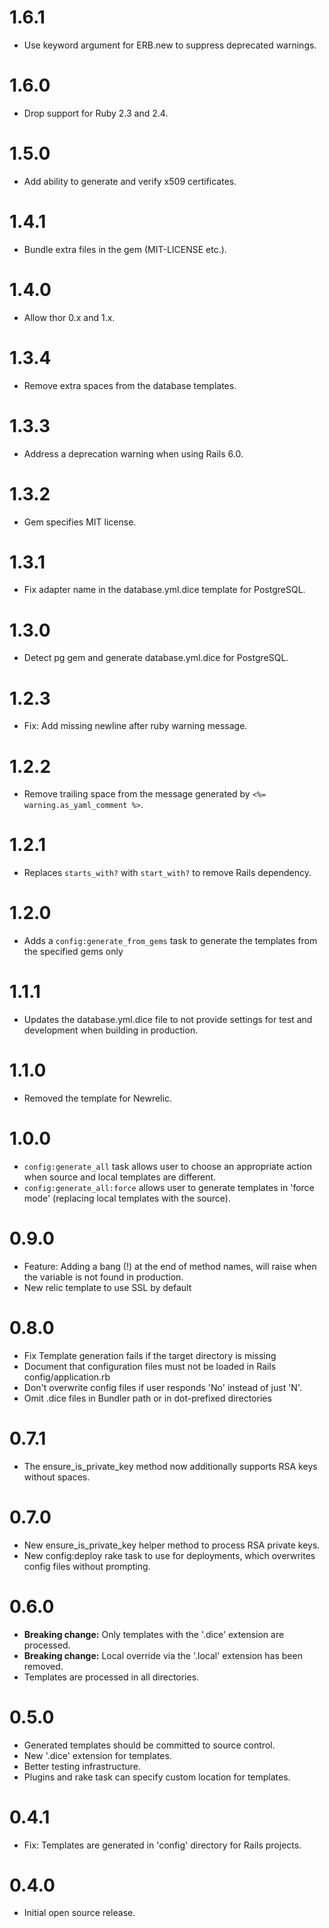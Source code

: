 # 1.6.1
* Use keyword argument for ERB.new to suppress deprecated warnings.

# 1.6.0
* Drop support for Ruby 2.3 and 2.4.

# 1.5.0
* Add ability to generate and verify x509 certificates.

# 1.4.1
* Bundle extra files in the gem (MIT-LICENSE etc.).

# 1.4.0
* Allow thor 0.x and 1.x.

# 1.3.4
* Remove extra spaces from the database templates.

# 1.3.3
* Address a deprecation warning when using Rails 6.0.

# 1.3.2
* Gem specifies MIT license.

# 1.3.1
* Fix adapter name in the database.yml.dice template for PostgreSQL.

# 1.3.0
* Detect pg gem and generate database.yml.dice for PostgreSQL.

# 1.2.3
* Fix: Add missing newline after ruby warning message.

# 1.2.2
* Remove trailing space from the message generated by `<%= warning.as_yaml_comment %>`.

# 1.2.1
* Replaces `starts_with?` with `start_with?` to remove Rails dependency.

# 1.2.0
* Adds a `config:generate_from_gems` task to generate the templates from the specified gems only

# 1.1.1
* Updates the database.yml.dice file to not provide settings for test and development when
 building in production.

# 1.1.0
* Removed the template for Newrelic.

# 1.0.0
* `config:generate_all` task allows user to choose an appropriate action when source and local templates are different.
* `config:generate_all:force` allows user to generate templates in 'force mode' (replacing local templates with the source).

# 0.9.0
* Feature: Adding a bang (!) at the end of method names, will raise when the variable
 is not found in production.
* New relic template to use SSL by default

# 0.8.0
* Fix Template generation fails if the target directory is missing
* Document that configuration files must not be loaded in Rails config/application.rb
* Don't overwrite config files if user responds 'No' instead of just 'N'.
* Omit .dice files in Bundler path or in dot-prefixed directories

# 0.7.1
* The ensure_is_private_key method now additionally supports RSA keys without spaces.

# 0.7.0
* New ensure_is_private_key helper method to process RSA private keys.
* New config:deploy rake task to use for deployments, which overwrites config files without prompting.

# 0.6.0
* **Breaking change:** Only templates with the '.dice' extension are processed.
* **Breaking change:** Local override via the '.local' extension has been removed.
* Templates are processed in all directories.

# 0.5.0
* Generated templates should be committed to source control.
* New '.dice' extension for templates.
* Better testing infrastructure.
* Plugins and rake task can specify custom location for templates.

# 0.4.1
* Fix: Templates are generated in 'config' directory for Rails projects.

# 0.4.0
* Initial open source release.
